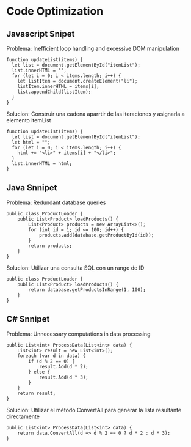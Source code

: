 # Code Optimization

## Javascript Snipet

Problema: Inefficient loop handling and excessive DOM manipulation
```
function updateList(items) {
  let list = document.getElementById("itemList");
  list.innerHTML = "";
  for (let i = 0; i < items.length; i++) {
    let listItem = document.createElement("li");
    listItem.innerHTML = items[i];
    list.appendChild(listItem);
  }
}
```
Solucion: Construir una cadena aparrtir de las iteraciones y asignarla a elemento itemList
```
function updateList(items) {
  let list = document.getElementById("itemList");
  let html = "";
  for (let i = 0; i < items.length; i++) {
    html += "<li>" + items[i] + "</li>";
  }
  list.innerHTML = html;
}
```
## Java Snnipet

Problema: Redundant database queries
```
public class ProductLoader {
    public List<Product> loadProducts() {
        List<Product> products = new ArrayList<>();
        for (int id = 1; id <= 100; id++) {
            products.add(database.getProductById(id));
        }
        return products;
    }
}
```
Solucion: Utilizar una consulta SQL con un rango de ID
```
public class ProductLoader {
    public List<Product> loadProducts() {
        return database.getProductsInRange(1, 100);
    }
}
```
## C# Snnipet

Problema: Unnecessary computations in data processing
```
public List<int> ProcessData(List<int> data) {
    List<int> result = new List<int>();
    foreach (var d in data) {
        if (d % 2 == 0) {
            result.Add(d * 2);
        } else {
            result.Add(d * 3);
        }
    }
    return result;
}
```
Solucion: Utilizar el método ConvertAll para generar la lista resultante directamente
```
public List<int> ProcessData(List<int> data) {
    return data.ConvertAll(d => d % 2 == 0 ? d * 2 : d * 3);
}
```